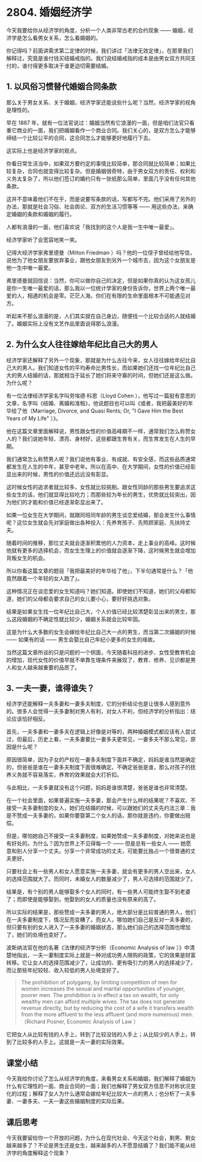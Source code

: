 # 2804. 婚姻经济学

今天我要给你从经济学的角度，分析一个人类非常古老的合约现象 —— 婚姻，经济学是怎么看男女关系，怎么看婚姻的。

你记得吗？前面讲需求第二定律的时候，我们讲过「法律无效定律」，在那里我们解释过，究竟是谁付钱买结婚戒指的。我们说结婚戒指的成本是由男女双方共同支付的，谁付得更多取决于谁更迫切需要结婚。

## 1. 以风俗习惯替代婚姻合同条款

那么关于男女关系、关于婚姻，经济学家还能说些什么呢？当然，经济学家的视角是理性的。

早在 1887 年，就有一位法官说过：婚姻当然有它浪漫的一面，但是咱们法官只看重它商业的一面，我们把婚姻看作一个商业合同。我们关心的，是双方怎么才能够缔结一个比较公平的合同，这合同怎么才能够更好地履行下去。

这实际上也是经济学家的观点。

你看日常生活当中，如果双方要约定的事情比较简单，那合同就比较简单；如果比较复杂，合同也就变得比较复杂。但是婚姻很奇特，由于男女双方的责任、权利和义务太复杂了，所以他们签订的婚约只有一张纸那么简单，里面几乎没有任何其他条款。

这并不意味着他们不在乎，而是说要写条款的话，写都写不完。他们采用了另外的办法，那就是社会习俗、社会舆论、双方的生活习惯等等 —— 用这些办法，来确定婚姻的条款和婚姻的履行。

人都有浪漫的一面，他们喜欢说「我找到的这个人是我一生中唯一最爱」。

经济学家听了会宽容地笑一笑。

记得大经济学家弗里德曼（Milton Friedman ）吗？他的一位侄子曾经给他写信，说他为了他女朋友要放弃事业，跟他女朋友到另外一个城市去，因为这个女朋友是他一生中唯一最爱。

弗里德曼就回信说：当然，你可以做你自己的决定，但是如果你真的认为这女孩儿是你一生唯一最爱的话，那么我以一位统计学家的身份告诉你，世界上两个唯一最爱的人，相遇的机会是零。茫茫人海，你们在有限的生命里面根本不可能遇见对方。

听起来不那么浪漫的是，人们其实就在自己身边，随便找一个比较合适的人就结婚了。婚姻实际上没有文艺作品里面说得那么浪漫。

## 2. 为什么女人往往嫁给年纪比自己大的男人

经济学家还解释了另外一个现象，那就是为什么古往今来，女人往往嫁给年纪比自己大的男人。我们知道女性的平均寿命比男性长，而如果她们还找一位年纪比自己大的男人结婚的话，那就相当于延长了她们将来守寡的时间，但她们还是这么做。为什么呢？

有一位法律经济学家名字叫劳埃德·科恩（Lloyd Cohen ），他写过一篇挺有意思的文章，名字叫《结婚、离婚和准租》，他说题目也可以叫《或者，我把最美好的年华给了他（Marriage, Divorce, and Quasi Rents; Or, "I Gave Him the Best Years of My Life" ）》。

他在这篇文章里面解释说，男性跟女性的价值高峰期不一样，通常我们怎么称赞女人的？我们说她年轻、漂亮、身材好，这些都跟生育有关，而生育发生在人生的早期。

我们通常怎么称赞男人呢？我们说他有事业、有成就、有安全感，而这些品质通常都发生在人生的中年，甚至中老年。所以在高中、在大学期间，女性的价值已经彰显出来的时候，男性的价值还远远没有彰显。

这时候女性的追求者就比较多，女性就比较挑剔。跟女性同龄的那些男生要追求这些女生的话，他们就显得比较吃力；而那些较为年长的男生，优势就比较突出，因为他们的才能和价值已经逐渐彰显出来了。

如果一位女生在大学期间，就跟同班同年龄的男生谈恋爱结婚，那会发生什么事情呢？这位女生就会先对家庭做出各种投入：先养育孩子、先照顾家庭、先扶持丈夫。

随着时间的推移，那位丈夫就会逐渐积累他的人力资本，走上事业的高峰。这时候他就有更多的选择机会，而女生生理上的价值就会逐渐下降，这时候男生就会增加背叛女生的机会。

所以你看这篇文章的题目「我把最美好的年华给了他」，下半句通常是什么？「他竟然跟着一个年轻的女人跑了」。

这种情况正在谈恋爱的女生知道吗？她们知道。即使她们不知道，她们的父母都知道，她们的父母都会要求自己的女儿要小心，要好好挑选对象。

结果是如果女生找一位年纪比自己大，个人价值已经比较清楚彰显出来的男生，那么这段婚姻的不确定性就比较少，婚姻关系就会比较牢固。

这是为什么大多数的女生会嫁给年纪比自己大一点的男生，而当第二次婚姻的时候 —— 如果有的话 —— 男生会娶比自己年纪小更多的女生的缘故。

当然这篇文章所谈的只是问题的一个侧面，今天随着科技的进步、女性受教育机会的增加，现代女性的价值早就不单靠生理条件来展现了，教育、修养、见识都是男人和女人越来越重要的品质了。

## 3. 一夫一妻，谁得谁失？

经济学还能解释一夫多妻和一妻多夫制度，它的分析结论也是让很多人感到意外的。很多人会觉得一夫多妻制对男人有利，对女人不利，但经济学的分析指出：结论应该恰好相反。

首先，一夫多妻和一妻多夫在逻辑上好像是对等的，两种婚姻模式都应该有人尝试过，但最后，历史上看，一夫多妻要比一妻多夫更常见，一妻多夫不那么常见，原因是什么呢？

原因很简单，因为子女的产权在一妻多夫制度下面并不确定，妈妈是谁当然是确定的，但爸爸是谁在一妻多夫制度下面很难确定。不确定爸爸是谁，那么对孩子的抚养义务就不容易落实，养育的效果就会大打折扣。

与此相比，一夫多妻就没有这个问题，妈妈是谁很清楚，爸爸是谁也非常清楚。

在一个社会里面，如果普遍实施一夫多妻，那会产生什么样的结果呢？不喜欢、不接受一夫多妻制度的女人，她们在结婚的时候，可以跟她们的丈夫先约法三章：我是不赞成一夫多妻的，如果你要娶第二个女人的话，那你就是违约，你要做出赔偿。

但是，哪怕她自己不接受一夫多妻制度，如果她赞成一夫多妻制度，对她来说也是有好处的。为什么？因为世界上不见得每一个 —— 但是总有一些女人 —— 她愿意和别人分享一个丈夫。分享一个非常成功的丈夫，可能要比独占一个很普通的丈夫更好。

只要社会上有一些男人和女人愿意实施一夫多妻，就会有更多的男人空出来，女人的选择范围就大了。而同时，未婚女人的数量减少了，男人可选择的范围就少了。

结果是，有个别的男人能够娶多个女人的同时，有一些男人可能终生娶不到老婆了；而即使是能够娶到，他娶到的女人的质量也没有原来的高了。

所以实际的结果是，那些赞成一夫多妻的男人，绝大部分是比较普通的男人，他们在一夫多妻制度下，情况反而变糟了。而女人，哪怕她们自己是反对一夫多妻的，但只要有别的女人进入了一夫多妻的婚姻状态，那么她们自己的选择范围也增加了，她们的处境也变好了。

波斯纳法官在他的名著《法律的经济学分析（Economic Analysis of law ）》中清楚地指出，一夫一妻制度实际上就是一种对成功男人限购的政策，它的效果是财富转移。它让女人的选择范围减少了，让成功的、更有吸引力的男人的选择减少了，而让那些年纪较轻、收入较低的男人处境变好了。

> The prohibition of polygamy, by limiting competition of men for women increases the sexual and marital opportunities of younger, poorer men. The prohibition is in effect a tax on wealth, for only wealthy men can afford multiple wives. The tax does not generate revenue directly, but by reducing the cost of a wife it transfers wealth from the more affluent to the less affluent (and more numerous) men. （Richard Posner, Economic Analysis of Law ）


它把女人从比较有钱的人手上，转到了比较没钱的人手上；从比较少的人手上，转到了比较多的人手上。这就是一夫一妻的实际效果。

## 课堂小结

今天我给你讨论了怎么从经济学的角度，来看男女关系和婚姻，我们解释了婚姻为什么有它理性的一面、商业合同的一面；我们也解释了男女双方信息不对称状况变化的过程；解释了女人为什么通常会嫁给年纪比较大一点的男人；也分析了一夫多妻、一妻多夫、一夫一妻这些婚姻制度的实际后果。

## 课后思考

今天我要留给你一个开放的问题，为什么在现代社会、今天这个社会，剩男、剩女越来越多了？不论是男生还是女生，越来越多的人不愿意结婚了？我们能不能从经济学的角度解释这个现象？

